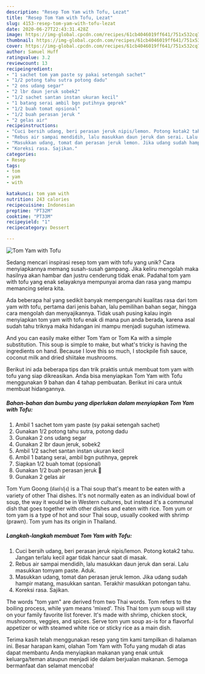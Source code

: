 ```yaml
---
description: "Resep Tom Yam with Tofu, Lezat"
title: "Resep Tom Yam with Tofu, Lezat"
slug: 4153-resep-tom-yam-with-tofu-lezat
date: 2020-06-27T22:43:31.428Z
image: https://img-global.cpcdn.com/recipes/61cb4046019ff641/751x532cq70/tom-yam-with-tofu-foto-resep-utama.jpg
thumbnail: https://img-global.cpcdn.com/recipes/61cb4046019ff641/751x532cq70/tom-yam-with-tofu-foto-resep-utama.jpg
cover: https://img-global.cpcdn.com/recipes/61cb4046019ff641/751x532cq70/tom-yam-with-tofu-foto-resep-utama.jpg
author: Samuel Huff
ratingvalue: 3.2
reviewcount: 13
recipeingredient:
- "1 sachet tom yam paste sy pakai setengah sachet"
- "1/2 potong tahu sutra potong dadu"
- "2 ons udang segar"
- "2 lbr daun jeruk sobek2"
- "1/2 sachet santan instan ukuran kecil"
- "1 batang serai ambil bgn putihnya geprek"
- "1/2 buah tomat opsional"
- "1/2 buah perasan jeruk "
- "2 gelas air"
recipeinstructions:
- "Cuci bersih udang, beri perasan jeruk nipis/lemon. Potong kotak2 tahu. Jangan terlalu kecil agar tidak hancur saat di masak."
- "Rebus air sampai mendidih, lalu masukkan daun jeruk dan serai. Lalu masukkan tomyam paste. Aduk."
- "Masukkan udang, tomat dan perasan jeruk lemon. Jika udang sudah hampir matang, masukkan santan. Terakhir masukkan potongan tahu."
- "Koreksi rasa. Sajikan."
categories:
- Resep
tags:
- tom
- yam
- with

katakunci: tom yam with 
nutrition: 243 calories
recipecuisine: Indonesian
preptime: "PT32M"
cooktime: "PT33M"
recipeyield: "1"
recipecategory: Dessert

---
```



![Tom Yam with Tofu](https://img-global.cpcdn.com/recipes/61cb4046019ff641/751x532cq70/tom-yam-with-tofu-foto-resep-utama.jpg)

Sedang mencari inspirasi resep tom yam with tofu yang unik? Cara menyiapkannya memang susah-susah gampang. Jika keliru mengolah maka hasilnya akan hambar dan justru cenderung tidak enak. Padahal tom yam with tofu yang enak selayaknya mempunyai aroma dan rasa yang mampu memancing selera kita.

Ada beberapa hal yang sedikit banyak mempengaruhi kualitas rasa dari tom yam with tofu, pertama dari jenis bahan, lalu pemilihan bahan segar, hingga cara mengolah dan menyajikannya. Tidak usah pusing kalau ingin menyiapkan tom yam with tofu enak di mana pun anda berada, karena asal sudah tahu triknya maka hidangan ini mampu menjadi suguhan istimewa.

And you can easily make either Tom Yam or Tom Ka with a simple substitution. This soup is simple to make, but what&#39;s tricky is having the ingredients on hand. Because I love this so much, I stockpile fish sauce, coconut milk and dried shiitake mushrooms.


Berikut ini ada beberapa tips dan trik praktis untuk membuat tom yam with tofu yang siap dikreasikan. Anda bisa menyiapkan Tom Yam with Tofu menggunakan 9 bahan dan 4 tahap pembuatan. Berikut ini cara untuk membuat hidangannya.

<!--inarticleads1-->

##### Bahan-bahan dan bumbu yang diperlukan dalam menyiapkan Tom Yam with Tofu:

1. Ambil 1 sachet tom yam paste (sy pakai setengah sachet)
1. Gunakan 1/2 potong tahu sutra, potong dadu
1. Gunakan 2 ons udang segar
1. Gunakan 2 lbr daun jeruk, sobek2
1. Ambil 1/2 sachet santan instan ukuran kecil
1. Ambil 1 batang serai, ambil bgn putihnya, geprek
1. Siapkan 1/2 buah tomat (opsional)
1. Gunakan 1/2 buah perasan jeruk 🍋
1. Gunakan 2 gelas air


Tom Yum Goong (ต้มยำกุ้ง) is a Thai soup that&#39;s meant to be eaten with a variety of other Thai dishes. It&#39;s not normally eaten as an individual bowl of soup, the way it would be in Western cultures, but instead it&#39;s a communal dish that goes together with other dishes and eaten with rice. Tom yum or tom yam is a type of hot and sour Thai soup, usually cooked with shrimp (prawn). Tom yum has its origin in Thailand. 

<!--inarticleads2-->

##### Langkah-langkah membuat Tom Yam with Tofu:

1. Cuci bersih udang, beri perasan jeruk nipis/lemon. Potong kotak2 tahu. Jangan terlalu kecil agar tidak hancur saat di masak.
1. Rebus air sampai mendidih, lalu masukkan daun jeruk dan serai. Lalu masukkan tomyam paste. Aduk.
1. Masukkan udang, tomat dan perasan jeruk lemon. Jika udang sudah hampir matang, masukkan santan. Terakhir masukkan potongan tahu.
1. Koreksi rasa. Sajikan.


The words &#34;tom yam&#34; are derived from two Thai words. Tom refers to the boiling process, while yam means &#39;mixed&#39;. This Thai tom yum soup will stay on your family favorite list forever. It&#39;s made with shrimp, chicken stock, mushrooms, veggies, and spices. Serve tom yum soup as-is for a flavorful appetizer or with steamed white rice or sticky rice as a main dish. 

Terima kasih telah menggunakan resep yang tim kami tampilkan di halaman ini. Besar harapan kami, olahan Tom Yam with Tofu yang mudah di atas dapat membantu Anda menyiapkan makanan yang enak untuk keluarga/teman ataupun menjadi ide dalam berjualan makanan. Semoga bermanfaat dan selamat mencoba!
